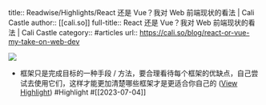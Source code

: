 title:: Readwise/Highlights/React 还是 Vue？我对 Web 前端现状的看法 | Cali Castle
author:: [[cali.so]]
full-title:: React 还是 Vue？我对 Web 前端现状的看法 | Cali Castle
category:: #articles
url:: https://cali.so/blog/react-or-vue-my-take-on-web-dev

![](https://readwise-assets.s3.amazonaws.com/media/uploaded_book_covers/profile_182549/32474521221d861ecdc4ae4388ff348b50475cd3-1200x675.png)

- 框架只是完成目标的一种手段 / 方法，要合理看待每个框架的优缺点，自己尝试去使用它们，这样才能更加清楚哪些框架才是更适合你自己的 ([View Highlight](https://read.readwise.io/read/01h4g2bs13cy53qjg1ytgzxppg)) #Highlight #[[2023-07-04]]